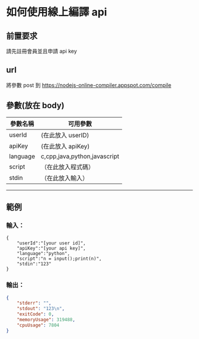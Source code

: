 # 如何使用線上編譯 api

## 前置要求
請先註冊會員並且申請 api key

## url
將參數 post 到 https://nodejs-online-compiler.appspot.com/compile
## 參數(放在 body)

| 參數名稱 | 可用參數|
| -------- | -------- |
| userId     | (在此放入 userID)  |
| apiKey     | (在此放入 apiKey)  |
| language     | c,cpp,java,python,javascript  |
| script     | （在此放入程式碼）  |
| stdin     | （在此放入輸入）  |


<hr/>

## 範例

### 輸入：
```json=
{
    "userId":"[your user id]",
    "apiKey":"[your api key]",
	"language":"python",
	"script":"n = input();print(n)",
	"stdin":"123"
}
```
### 輸出：
``` json
{
    "stderr": "",
    "stdout": "123\n",
    "exitCode": 0,
    "memoryUsage": 319488,
    "cpuUsage": 7804
}
```